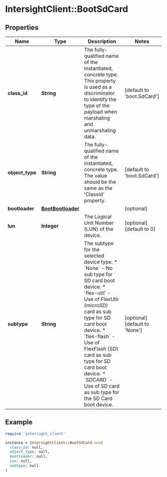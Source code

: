 # IntersightClient::BootSdCard

## Properties

| Name | Type | Description | Notes |
| ---- | ---- | ----------- | ----- |
| **class_id** | **String** | The fully-qualified name of the instantiated, concrete type. This property is used as a discriminator to identify the type of the payload when marshaling and unmarshaling data. | [default to &#39;boot.SdCard&#39;] |
| **object_type** | **String** | The fully-qualified name of the instantiated, concrete type. The value should be the same as the &#39;ClassId&#39; property. | [default to &#39;boot.SdCard&#39;] |
| **bootloader** | [**BootBootloader**](BootBootloader.md) |  | [optional] |
| **lun** | **Integer** | The Logical Unit Number (LUN) of the device. | [optional][default to 0] |
| **subtype** | **String** | The subtype for the selected device type. * &#x60;None&#x60; - No sub type for SD card boot device. * &#x60;flex-util&#x60; - Use of FlexUtil (microSD) card as sub type for SD card boot device. * &#x60;flex-flash&#x60; - Use of FlexFlash (SD) card as sub type for SD card boot device. * &#x60;SDCARD&#x60; - Use of SD card as sub type for the SD Card boot device. | [optional][default to &#39;None&#39;] |

## Example

```ruby
require 'intersight_client'

instance = IntersightClient::BootSdCard.new(
  class_id: null,
  object_type: null,
  bootloader: null,
  lun: null,
  subtype: null
)
```

